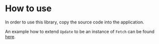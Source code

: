 # How to use

In order to use this library, copy the source code into the application.

An example how to extend `Update` to be an instance of `Fetch` can be found [here](src/Example.daml).
